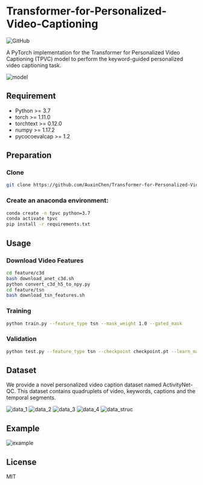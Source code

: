 # Transformer-for-Personalized-Video-Captioning

![GitHub](https://img.shields.io/github/license/auxinchen/transformer-for-personalized-video-captioning)

A PyTorch implementation for the Transformer for Personalized Video Captioning (TPVC) model to perform the keyword-guided personalized video captioning task.

![model](assets/model.png)

## Requirement

- Python >= 3.7
- torch >= 1.11.0
- torchtext >= 0.12.0
- numpy >= 1.17.2
- pycocoevalcap >= 1.2

## Preparation

### Clone

```bash
git clone https://github.com/AuxinChen/Transformer-for-Personalized-Video-Captioning.git
```

### Create an anaconda environment:

```bash
conda create -n tpvc python=3.7
conda activate tpvc
pip install -r requirements.txt
```

## Usage

### Download Video Features

```sh
cd feature/c3d
bash download_anet_c3d.sh
python convert_c3d_h5_to_npy.py
cd feature/tsn
bash download_tsn_features.sh
```

### Training

```sh
python train.py --feature_type tsn --mask_weight 1.0 --gated_mask
```

### Validation

```sh
python test.py --feature_type tsn --checkpoint checkpoint.pt --learn_mask --gated_mask
```

## Dataset

We provide a novel personalized video caption dataset named ActivityNet-QC. This dataset contains quadruplets of video, keywords, captions and the temporal segments.

![data_1](assets/data_1.jpg)
![data_2](assets/data_2.jpg)
![data_3](assets/data_3.jpg)
![data_4](assets/data_4.jpg)
![data_struc](assets/data_struc.jpg)

## Example

![example](assets/example.png)

## License

MIT
